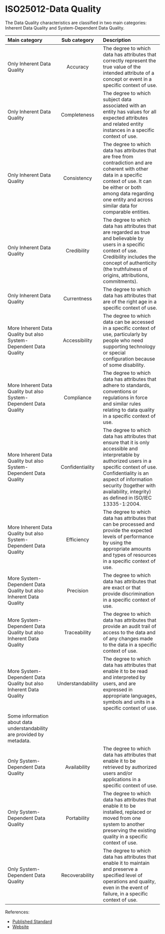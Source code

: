 # ISO25012-Data Quality
The Data Quality characteristics are classified in two main categories: Inherent Data Quality and System-Dependent Data Quality. 

| Main category | Sub category | Description | 
|:-------------------|:-------------------------------------------------------:|:-------------------------------------------------------|
| Only Inherent Data Quality |  Accuracy | The degree to which data has attributes that correctly represent the true value of the intended attribute of a concept or event in a specific context of use. |
| Only Inherent Data Quality | Completeness | The degree to which subject data associated with an entity has values for all expected attributes and related entity instances in a specific context of use.|
| Only Inherent Data Quality | Consistency | The degree to which data has attributes that are free from contradiction and are coherent with other data in a specific context of use. It can be either or both among data regarding one entity and across similar data for comparable entities. | 
| Only Inherent Data Quality | Credibility |The degree to which data has attributes that are regarded as true and believable by users in a specific context of use. Credibility includes the concept of authenticity (the truthfulness of origins, attributions, commitments). | 
| Only Inherent Data Quality | Currentness | The degree to which data has attributes that are of the right age in a specific context of use.| 
| More Inherent Data Quality but also System-Dependent Data Quality | Accessibility | The degree to which data can be accessed in a specific context of use, particularly by people who need supporting technology or special configuration because of some disability. | 
| More Inherent Data Quality but also System-Dependent Data Quality | Compliance|The degree to which data has attributes that adhere to standards, conventions or regulations in force and similar rules relating to data quality in a specific context of use. | 
| More Inherent Data Quality but also System-Dependent Data Quality | Confidentiality|  The degree to which data has attributes that ensure that it is only accessible and interpretable by authorized users in a specific context of use. Confidentiality is an aspect of information security (together with availability, integrity) as defined in ISO/IEC 13335-1:2004.| 
| More Inherent Data Quality but also System-Dependent Data Quality | Efficiency| The degree to which data has attributes that can be processed and provide the expected levels of performance by using the appropriate amounts and types of resources in a specific context of use. | 
| More System-Dependent Data Quality but also Inherent Data Quality | Precision| The degree to which data has attributes that are exact or that provide discrimination in a specific context of use.| 
| More System-Dependent Data Quality but also Inherent Data Quality | Traceability| The degree to which data has attributes that provide an audit trail of access to the data and of any changes made to the data in a specific context of use.| 
| More System-Dependent Data Quality but also Inherent Data Quality | Understandability |  The degree to which data has attributes that enable it to be read and interpreted by users, and are expressed in appropriate languages, symbols and units in a specific context of use.
Some information about data understandability are provided by metadata.| 
| Only System-Dependent Data Quality | Availability| The degree to which data has attributes that enable it to be retrieved by authorized users and/or applications in a specific context of use.| 
| Only System-Dependent Data Quality | Portability| The degree to which data has attributes that enable it to be installed, replaced or moved from one system to another preserving the existing quality in a specific context of use.| 
| Only System-Dependent Data Quality | Recoverability| The degree to which data has attributes that enable it to maintain and preserve a specified level of operations and quality, even in the event of failure, in a specific context of use.| 

References:
* [Published Standard](https://www.iso.org/standard/35736.html)
* [Website](https://iso25000.com/index.php/en/iso-25000-standards/iso-25012/136-iso-iec-2012)
